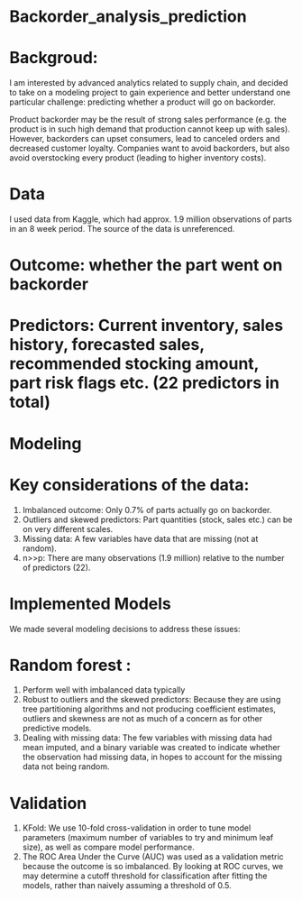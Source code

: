 # Backorder_analysis_prediction
# Backgroud:
I am interested by advanced analytics related to supply chain, and decided to take on a modeling project to gain experience and better understand one particular challenge: predicting whether a product will go on backorder.

Product backorder may be the result of strong sales performance (e.g. the product is in such high demand that production cannot keep up with sales). However, backorders can upset consumers, lead to canceled orders and decreased customer loyalty. Companies want to avoid backorders, but also avoid overstocking every product (leading to higher inventory costs).

# Data
I used data from Kaggle, which had approx. 1.9 million observations of parts in an 8 week period. The source of the data is unreferenced.

# Outcome: whether the part went on backorder
# Predictors: Current inventory, sales history, forecasted sales, recommended stocking amount, part risk flags etc. (22 predictors in total)

# Modeling
# Key considerations of the data:
1. Imbalanced outcome: Only 0.7% of parts actually go on backorder.
2. Outliers and skewed predictors: Part quantities (stock, sales etc.) can be on very different scales.
3. Missing data: A few variables have data that are missing (not at random).
4. n>>p: There are many observations (1.9 million) relative to the number of predictors (22).

# Implemented Models
We made several modeling decisions to address these issues:

# Random forest :
1. Perform well with imbalanced data typically
2. Robust to outliers and the skewed predictors: Because they are using tree partitioning algorithms and not producing coefficient estimates, outliers and skewness are not as much of a concern as for other predictive models.
3. Dealing with missing data: The few variables with missing data had mean imputed, and a binary variable was created to indicate whether the observation had missing data, in hopes to account for the missing data not being random.

# Validation
1. KFold: We use 10-fold cross-validation in order to tune model parameters (maximum number of variables to try and minimum leaf size), as well as compare model performance.
2. The ROC Area Under the Curve (AUC) was used as a validation metric because the outcome is so imbalanced. By looking at ROC curves, we may determine a cutoff threshold for classification after fitting the models, rather than naively assuming a threshold of 0.5.






